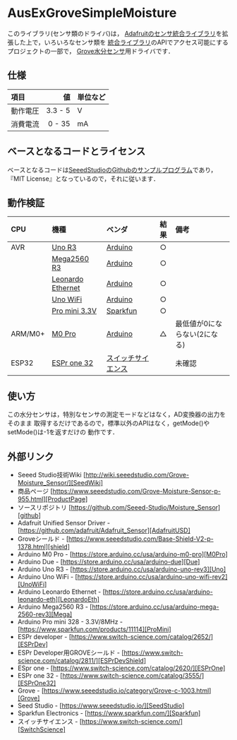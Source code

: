 # AusExGroveSimpleMoisture

このライブラリ(センサ類のドライバ)は，
[Adafruitのセンサ統合ライブラリ][AdafruitUSD]を拡張した上で，いろいろなセンサ類を
[統合ライブラリ][AdafruitUSD]のAPIでアクセス可能にするプロジェクトの一部で，
[Grove水分センサ][ProductPage]用ドライバです．


## 仕様
|項目|値|単位など|
|:---|---:|:---|
|動作電圧|3.3 - 5|V|
|消費電流| 0 - 35 |mA|


## ベースとなるコードとライセンス

ベースとなるコードは[SeeedStudioのGithubのサンプルプログラム][github]であり，
『MIT License』となっているので，それに従います．


## 動作検証


|CPU| 機種 |ベンダ| 結果 | 備考 |
| :--- | :--- | :--- | :---: | :--- |
|AVR| [Uno R3][Uno]  |[Arduino][Arduino]|  ○    |      |
|       | [Mega2560 R3][Mega] |[Arduino][Arduino] |  ○    |      |
|       | [Leonardo Ethernet][LeonardoEth] |[Arduino][Arduino] | ○     |      |
|       | [Uno WiFi][UnoWiFi] |[Arduino][Arduino] | ○     | 
|       | [Pro mini 3.3V][ProMini] | [Sparkfun][Sparkfun] |   ○   |      |
| ARM/M0+ | [M0 Pro][M0Pro] |[Arduino][Arduino] |△|最低値が0にならない(2になる)|
|ESP32 | [ESPr one 32][ESPrOne32] | [スイッチサイエンス][SwitchScience] ||未確認　|


## 使い方
この水分センサは，特別なセンサの測定モードなどはなく，AD変換器の出力をそのまま
取得するだけであるので，標準以外のAPIはなく，getMode()やsetMode()は-1を返すだけの
動作です．


## 外部リンク

- Seeed Studio技術Wiki [http://wiki.seeedstudio.com/Grove-Moisture_Sensor/][SeedWiki]
- 商品ページ [https://www.seeedstudio.com/Grove-Moisture-Sensor-p-955.html][ProductPage]
- ソースリポジトリ [https://github.com/Seeed-Studio/Moisture_Sensor][github]
- Adafruit Unified Sensor Driver - [https://github.com/adafruit/Adafruit_Sensor][AdafruitUSD]
- Groveシールド - [https://www.seeedstudio.com/Base-Shield-V2-p-1378.html][shield]
- Arduino M0 Pro - [https://store.arduino.cc/usa/arduino-m0-pro][M0Pro]
- Arduino Due - [https://store.arduino.cc/usa/arduino-due][Due]
- Arduino Uno R3 - [https://store.arduino.cc/usa/arduino-uno-rev3][Uno]
- Arduino Uno WiFi - [https://store.arduino.cc/usa/arduino-uno-wifi-rev2][UnoWiFi]
- Arduino Leonardo Ethernet - [https://store.arduino.cc/usa/arduino-leonardo-eth][LeonardoEth]
- Arduino Mega2560 R3 - [https://store.arduino.cc/usa/arduino-mega-2560-rev3][Mega]
- Arduino Pro mini 328 - 3.3V/8MHz - [https://www.sparkfun.com/products/11114][ProMini]
- ESPr developer - [https://www.switch-science.com/catalog/2652/][ESPrDev]
- ESPr Developer用GROVEシールド - [https://www.switch-science.com/catalog/2811/][ESPrDevShield]
- ESpr one - [https://www.switch-science.com/catalog/2620/][ESPrOne]
- ESPr one 32 - [https://www.switch-science.com/catalog/3555/][ESPrOne32]
- Grove - [https://www.seeedstudio.io/category/Grove-c-1003.html][Grove]
- Seed Studio - [https://www.seeedstudio.io/][SeedStudio]
- Sparkfun Electronics - [https://www.sparkfun.com/][Sparkfun]
- スイッチサイエンス - [https://www.switch-science.com/][SwitchScience]

<!-- 以下は，外部リンクの定義 -->




[Grove]:https://www.seeedstudio.io/category/Grove-c-1003.html
[SeedStudio]:https://www.seeedstudio.io/
[ProductPage]:https://www.seeedstudio.com/Grove-Moisture-Sensor-p-955.html
[SeedWiki]:http://wiki.seeedstudio.com/Grove-Moisture_Sensor/
[github]:https://github.com/Seeed-Studio/Moisture_Sensor
[AdafruitUSD]:https://github.com/adafruit/Adafruit_Sensor
[shield]:https://www.seeedstudio.com/Base-Shield-V2-p-1378.html
[M0Pro]:https://store.arduino.cc/usa/arduino-m0-pro
[Due]:https://store.arduino.cc/usa/arduino-due
[Uno]:https://store.arduino.cc/usa/arduino-uno-rev3
[UnoWiFi]:https://store.arduino.cc/usa/arduino-uno-wifi-rev2
[Mega]:https://store.arduino.cc/usa/arduino-mega-2560-rev3
[LeonardoEth]:https://store.arduino.cc/usa/arduino-leonardo-eth
[ProMini]:https://www.sparkfun.com/products/11114
[ESPrDev]:https://www.switch-science.com/catalog/2652/
[ESPrDevShield]:https://www.switch-science.com/catalog/2811
[ESPrOne]:https://www.switch-science.com/catalog/2620/
[ESPrOne32]:https://www.switch-science.com/catalog/3555/
[Grove]:https://www.seeedstudio.io/category/Grove-c-1003.html
[SeedStudio]:https://www.seeedstudio.io/
[Arduino]:http://https://www.arduino.cc/
[Sparkfun]:https://www.sparkfun.com/
[SwitchScience]:https://www.switch-science.com/

<!--- コメント
[Adafruit Unified Sensor Driver][AdafruitUSD]
[Groveシールド][shield]
[Arduino M0 Pro][M0Pro]
[Arduino Due][Due]
[Arduino Uno R3][Uno]
[Arduino Mega2560 R3][Mega]
[Arduino Leonardo Ethernet][LeonardoEth]
[Arduino Pro mini 328 - 3.3V/8MHz][ProMini]
[ESpr one][ESPrOne]
[ESPr one 32][ESPrOne32]
[Grove][Grove]
[Seed Studio][SeedStudio]
[Arduino][Arduino]
[Sparkfun][Sparkfun]
[スイッチサイエンス][SwitchScience]
--->
